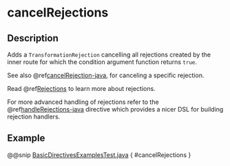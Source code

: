 <a id="cancelrejections-java"></a>
# cancelRejections

## Description

Adds a `TransformationRejection` cancelling all rejections created by the inner route for which
the condition argument function returns `true`.

See also @ref[cancelRejection-java](cancelRejection.md#cancelrejection-java), for canceling a specific rejection.

Read @ref[Rejections](../../rejections.md#rejections-java) to learn more about rejections.

For more advanced handling of rejections refer to the @ref[handleRejections-java](../execution-directives/handleRejections.md#handlerejections-java) directive
which provides a nicer DSL for building rejection handlers.

## Example

@@snip [BasicDirectivesExamplesTest.java](../../../../../../../test/java/docs/http/javadsl/server/directives/BasicDirectivesExamplesTest.java) { #cancelRejections }